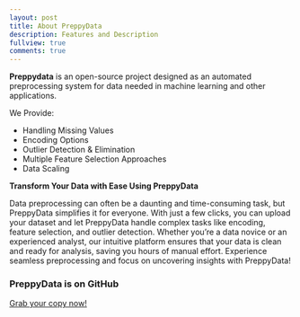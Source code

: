 ```yaml
---
layout: post
title: About PreppyData
description: Features and Description
fullview: true
comments: true
---
```


**Preppydata** is an open-source project designed as an automated preprocessing system for data needed in machine learning and other applications.

<p>We Provide:</p>
<ul>
    <li>Handling Missing Values</li>
    <li>Encoding Options</li>
    <li>Outlier Detection & Elimination</li>
    <li>Multiple Feature Selection Approaches   </li>
    <li>Data Scaling  </li>
    <!-- 추가 기능을 여기에 나열하세요 -->
</ul>

**Transform Your Data with Ease Using PreppyData**

Data preprocessing can often be a daunting and time-consuming task, but PreppyData simplifies it for everyone. With just a few clicks, you can upload your dataset and let PreppyData handle complex tasks like encoding, feature selection, and outlier detection. Whether you’re a data novice or an experienced analyst, our intuitive platform ensures that your data is clean and ready for analysis, saving you hours of manual effort. Experience seamless preprocessing and focus on uncovering insights with PreppyData!
### PreppyData is on GitHub

<a class="btn btn-default" href="https://github.com/GIPSYDANGER-1/PreppyData">Grab your copy now!</a>
